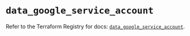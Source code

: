 # `data_google_service_account`

Refer to the Terraform Registry for docs: [`data_google_service_account`](https://registry.terraform.io/providers/hashicorp/google/6.29.0/docs/data-sources/service_account).
